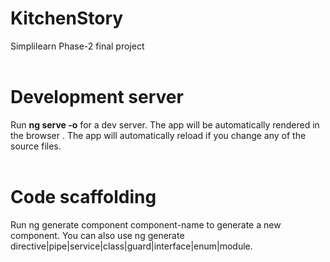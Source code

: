 # KitchenStory
Simplilearn Phase-2 final project<br><br>
# Development server
Run <strong>ng serve -o</strong> for a dev server. The app will be automatically rendered in the browser . The app will automatically reload if you change any of the source files.
<br><br>
# Code scaffolding
Run ng generate component component-name to generate a new component. You can also use ng generate directive|pipe|service|class|guard|interface|enum|module.
